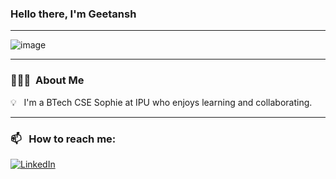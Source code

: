 ### Hello there, I'm Geetansh 

-----

<p align="center">
 
![image](https://user-images.githubusercontent.com/61057666/169029838-74df663d-2e62-4d77-bdff-b43f7d63f00f.png)

</p>

-----

### 👨🏻‍💻 &nbsp;About Me

💡 &nbsp; I'm a BTech CSE Sophie at IPU who enjoys learning and collaborating. 

-----
### 📫 &nbsp; How to reach me:



<a href="www.linkedin.com/in/geetansh-bhardwaj-581712287"><img alt="LinkedIn" src="https://img.shields.io/badge/linkedin%20-%230077B5.svg?&style=flat&logo=linkedin&logoColor=white"/></a> &nbsp;







